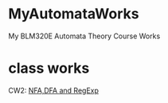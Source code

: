 # MyAutomataWorks
My BLM320E Automata Theory Course Works

# class works
CW2: [NFA,DFA and RegExp](https://sahinalcin.github.io/MyAutomataWorks/CW2/CW2.html)
